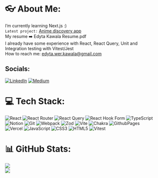 # :eyeglasses: About Me:
I’m currently learning Next.js :)<br>
`Latest project:` [Anime discovery app](https://anime-radar.vercel.app/) <br>
My resume ➡️ Edyta Kawala Resume.pdf<br>
I already have some experience with React, React Query, Unit and Integration testing with Vitest/Jest<br>
How to reach me: edyta.wer.kawala@gmail.com

## Socials:
[![LinkedIn](https://img.shields.io/badge/LinkedIn-%230077B5.svg?logo=linkedin&logoColor=white)](https://linkedin.com/in/edyta-kawala) [![Medium](https://img.shields.io/badge/Medium-12100E?logo=medium&logoColor=white)](https://medium.com/@@edyta.wer.kawala) 

# 💻 Tech Stack:
![React](https://img.shields.io/badge/react-%2320232a.svg?style=flat-square&logo=react&logoColor=%2361DAFB) ![React Router](https://img.shields.io/badge/React_Router-CA4245?style=flat-square&logo=react-router&logoColor=white) ![React Query](https://img.shields.io/badge/-React%20Query-FF4154?style=flat-square&logo=react%20query&logoColor=white) ![React Hook Form](https://img.shields.io/badge/React%20Hook%20Form-%23EC5990.svg?style=flat-square&logo=reacthookform&logoColor=white)  ![TypeScript](https://img.shields.io/badge/typescript-%23007ACC.svg?style=flat-square&logo=typescript&logoColor=white) ![Notion](https://img.shields.io/badge/Notion-%23000000.svg?style=flat-square&logo=notion&logoColor=white)  ![Git](https://img.shields.io/badge/git-%23F05033.svg?style=flat-square&logo=git&logoColor=white) ![Webpack](https://img.shields.io/badge/webpack-%238DD6F9.svg?style=flat-square&logo=webpack&logoColor=black) ![Zod](https://img.shields.io/badge/zod-%233068b7.svg?style=flat-square&logo=zod&logoColor=white) ![Vite](https://img.shields.io/badge/vite-%23646CFF.svg?style=flat-square&logo=vite&logoColor=white) ![Chakra](https://img.shields.io/badge/chakra-%234ED1C5.svg?style=flat-square&logo=chakraui&logoColor=white) ![GithubPages](https://img.shields.io/badge/github%20pages-121013?style=flat-square&logo=github&logoColor=white) ![Vercel](https://img.shields.io/badge/vercel-%23000000.svg?style=flat-square&logo=vercel&logoColor=white) ![JavaScript](https://img.shields.io/badge/javascript-%23323330.svg?style=flat-square&logo=javascript&logoColor=%23F7DF1E) ![CSS3](https://img.shields.io/badge/css3-%231572B6.svg?style=flat-square&logo=css3&logoColor=white) ![HTML5](https://img.shields.io/badge/html5-%23E34F26.svg?style=flat-square&logo=html5&logoColor=white) ![Vitest](https://img.shields.io/badge/Vitest-234ED1C5?style=flat-square&logo=vitest&logoColor=yellow) 

# 📊 GitHub Stats:
![](https://github-readme-streak-stats.herokuapp.com/?user=KawalaE&theme=dracula&hide_border=false)<br/>
![](https://github-readme-stats.vercel.app/api/top-langs/?username=KawalaE&theme=dracula&hide_border=false&include_all_commits=false&count_private=false&layout=compact)
